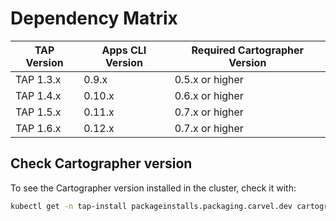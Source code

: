 # Dependency Matrix

| TAP Version   | Apps CLI Version | Required Cartographer Version |
| ------------- | -------------    | -------------                 |
| TAP 1.3.x     | 0.9.x            | 0.5.x or higher               |
| TAP 1.4.x     | 0.10.x           | 0.6.x or higher               |
| TAP 1.5.x     | 0.11.x           | 0.7.x or higher               |
| TAP 1.6.x     | 0.12.x           | 0.7.x or higher               |

## Check Cartographer version

To see the Cartographer version installed in the cluster, check it with:

```bash
kubectl get -n tap-install packageinstalls.packaging.carvel.dev cartographer
```
